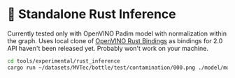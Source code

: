 # 🦀 Standalone Rust Inference

Currently tested only with OpenVINO Padim model with normalization within the graph.
Uses local clone of [OpenVINO Rust Bindings](https://github.com/intel/openvino-rs/) as bindings for 2.0 API haven't been released yet.
Probably won't work on your machine.

```bash
cd tools/experimental/rust_inference
cargo run ~/datasets/MVTec/bottle/test/contamination/000.png ./model/model.xml
```
